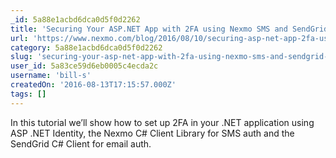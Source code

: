 ```yaml
---
_id: 5a88e1acbd6dca0d5f0d2262
title: 'Securing Your ASP.NET App with 2FA using Nexmo SMS and SendGrid Email'
url: 'https://www.nexmo.com/blog/2016/08/10/securing-asp-net-app-2fa-using-nexmo-sms-sendgrid-email-dr/'
category: 5a88e1acbd6dca0d5f0d2262
slug: 'securing-your-asp-net-app-with-2fa-using-nexmo-sms-and-sendgrid-email'
user_id: 5a83ce59d6eb0005c4ecda2c
username: 'bill-s'
createdOn: '2016-08-13T17:15:57.000Z'
tags: []
---
```


In this tutorial we’ll show how to set up 2FA in your .NET application using ASP .NET Identity, the Nexmo C# Client Library for SMS auth and the SendGrid C# Client for email auth.

